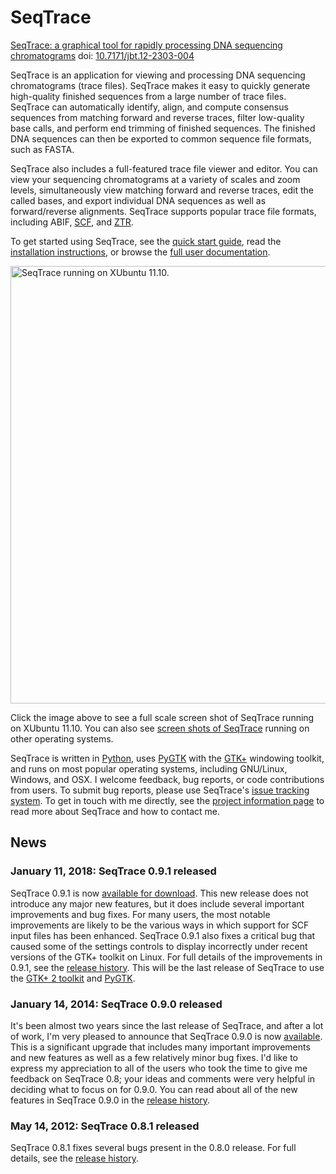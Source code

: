 # SeqTrace

[SeqTrace: a graphical tool for rapidly processing DNA sequencing chromatograms](https://www.ncbi.nlm.nih.gov/pmc/articles/PMC3413935/)
doi: [10.7171/jbt.12-2303-004](https://doi.org/10.7171%2Fjbt.12-2303-004)

SeqTrace is an application for viewing and processing DNA sequencing chromatograms (trace files). SeqTrace makes it easy to quickly generate high-quality finished sequences from a large number of trace files. SeqTrace can automatically identify, align, and compute consensus sequences from matching forward and reverse traces, filter low-quality base calls, and perform end trimming of finished sequences. The finished DNA sequences can then be exported to common sequence file formats, such as FASTA.

SeqTrace also includes a full-featured trace file viewer and editor. You can view your sequencing chromatograms at a variety of scales and zoom levels, simultaneously view matching forward and reverse traces, edit the called bases, and export individual DNA sequences as well as forward/reverse alignments. SeqTrace supports popular trace file formats, including ABIF, [SCF](http://staden.sourceforge.net/manual/formats_unix_2.html), and [ZTR](http://staden.sourceforge.net/manual/formats_unix_12.html).

To get started using SeqTrace, see the [quick start guide](https://github.com/stuckyb/seqtrace/wiki/Quick-Start-Guide), read the [installation instructions](https://github.com/stuckyb/seqtrace/wiki/Installation), or browse the [full user documentation](https://github.com/stuckyb/seqtrace/wiki/Home).

<a href="https://github.com/stuckyb/seqtrace/wiki/images/screenshot-xubuntu.png"><img alt="SeqTrace running on XUbuntu 11.10." src="https://github.com/stuckyb/seqtrace/wiki/images/screenshot-xubuntu.png" width=700 /></a>

Click the image above to see a full scale screen shot of SeqTrace running on XUbuntu 11.10. You can also see [screen shots of SeqTrace](https://github.com/stuckyb/seqtrace/wiki/Screenshots) running on other operating systems.

SeqTrace is written in [Python](http://www.python.org/), uses [PyGTK](http://www.pygtk.org/) with the [GTK+](http://www.gtk.org/) windowing toolkit, and runs on most popular operating systems, including GNU/Linux, Windows, and OSX. I welcome feedback, bug reports, or code contributions from users. To submit bug reports, please use SeqTrace's [issue tracking system](https://github.com/stuckyb/seqtrace/issues). To get in touch with me directly, see the [project information page](https://github.com/stuckyb/seqtrace/wiki/About) to read more about SeqTrace and how to contact me.

## News

### January 11, 2018: SeqTrace 0.9.1 released

SeqTrace 0.9.1 is now [available for download](http://code.google.com/p/seqtrace/downloads/list).  This new release does not introduce any major new features, but it does include several important improvements and bug fixes.  For many users, the most notable improvements are likely to be the various ways in which support for SCF input files has been enhanced.  SeqTrace 0.9.1 also fixes a critical bug that caused some of the settings controls to display incorrectly under recent versions of the GTK+ toolkit on Linux.  For full details of the improvements in 0.9.1, see the [release history](https://github.com/stuckyb/seqtrace/wiki/Release-History).  This will be the last release of SeqTrace to use the [GTK+ 2 toolkit](https://developer.gnome.org/gtk2/) and [PyGTK](http://www.pygtk.org/).

### January 14, 2014: SeqTrace 0.9.0 released

It's been almost two years since the last release of SeqTrace, and after a lot of work, I'm very pleased to announce that SeqTrace 0.9.0 is now [available](http://code.google.com/p/seqtrace/downloads/list). This is a significant upgrade that includes many important improvements and new features as well as a few relatively minor bug fixes. I'd like to express my appreciation to all of the users who took the time to give me feedback on SeqTrace 0.8; your ideas and comments were very helpful in deciding what to focus on for 0.9.0. You can read about all of the new features in SeqTrace 0.9.0 in the [release history](https://github.com/stuckyb/seqtrace/wiki/Release-History).

### May 14, 2012: SeqTrace 0.8.1 released

SeqTrace 0.8.1 fixes several bugs present in the 0.8.0 release. For full details, see the [release history](https://github.com/stuckyb/seqtrace/wiki/Release-History).

